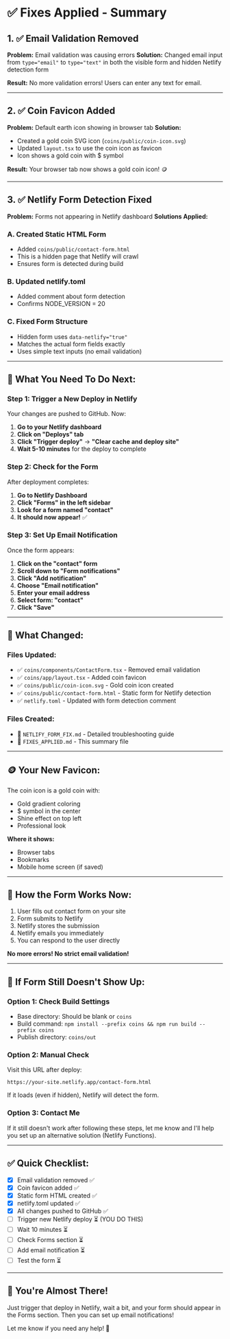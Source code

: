 # ✅ Fixes Applied - Summary

## 1. ✅ Email Validation Removed

**Problem:** Email validation was causing errors
**Solution:** Changed email input from `type="email"` to `type="text"` in both the visible form and hidden Netlify detection form

**Result:** No more validation errors! Users can enter any text for email.

---

## 2. ✅ Coin Favicon Added

**Problem:** Default earth icon showing in browser tab
**Solution:** 
- Created a gold coin SVG icon (`coins/public/coin-icon.svg`)
- Updated `layout.tsx` to use the coin icon as favicon
- Icon shows a gold coin with $ symbol

**Result:** Your browser tab now shows a gold coin icon! 🪙

---

## 3. ✅ Netlify Form Detection Fixed

**Problem:** Forms not appearing in Netlify dashboard
**Solutions Applied:**

### A. Created Static HTML Form
- Added `coins/public/contact-form.html`
- This is a hidden page that Netlify will crawl
- Ensures form is detected during build

### B. Updated netlify.toml
- Added comment about form detection
- Confirms NODE_VERSION = 20

### C. Fixed Form Structure
- Hidden form uses `data-netlify="true"`
- Matches the actual form fields exactly
- Uses simple text inputs (no email validation)

---

## 🚀 What You Need To Do Next:

### Step 1: Trigger a New Deploy in Netlify

Your changes are pushed to GitHub. Now:

1. **Go to your Netlify dashboard**
2. **Click on "Deploys" tab**
3. **Click "Trigger deploy"** → **"Clear cache and deploy site"**
4. **Wait 5-10 minutes** for the deploy to complete

### Step 2: Check for the Form

After deployment completes:

1. **Go to Netlify Dashboard**
2. **Click "Forms" in the left sidebar**
3. **Look for a form named "contact"**
4. **It should now appear!** ✅

### Step 3: Set Up Email Notification

Once the form appears:

1. **Click on the "contact" form**
2. **Scroll down to "Form notifications"**
3. **Click "Add notification"**
4. **Choose "Email notification"**
5. **Enter your email address**
6. **Select form: "contact"**
7. **Click "Save"**

---

## 🎯 What Changed:

### Files Updated:
- ✅ `coins/components/ContactForm.tsx` - Removed email validation
- ✅ `coins/app/layout.tsx` - Added coin favicon
- ✅ `coins/public/coin-icon.svg` - Gold coin icon created
- ✅ `coins/public/contact-form.html` - Static form for Netlify detection
- ✅ `netlify.toml` - Updated with form detection comment

### Files Created:
- 📄 `NETLIFY_FORM_FIX.md` - Detailed troubleshooting guide
- 📄 `FIXES_APPLIED.md` - This summary file

---

## 🪙 Your New Favicon:

The coin icon is a gold coin with:
- Gold gradient coloring
- $ symbol in the center
- Shine effect on top left
- Professional look

**Where it shows:**
- Browser tabs
- Bookmarks
- Mobile home screen (if saved)

---

## 📧 How the Form Works Now:

1. User fills out contact form on your site
2. Form submits to Netlify
3. Netlify stores the submission
4. Netlify emails you immediately
5. You can respond to the user directly

**No more errors! No strict email validation!**

---

## 🐛 If Form Still Doesn't Show Up:

### Option 1: Check Build Settings
- Base directory: Should be blank or `coins`
- Build command: `npm install --prefix coins && npm run build --prefix coins`
- Publish directory: `coins/out`

### Option 2: Manual Check
Visit this URL after deploy:
```
https://your-site.netlify.app/contact-form.html
```

If it loads (even if hidden), Netlify will detect the form.

### Option 3: Contact Me
If it still doesn't work after following these steps, let me know and I'll help you set up an alternative solution (Netlify Functions).

---

## ✅ Quick Checklist:

- [x] Email validation removed ✅
- [x] Coin favicon added ✅
- [x] Static form HTML created ✅
- [x] netlify.toml updated ✅
- [x] All changes pushed to GitHub ✅
- [ ] Trigger new Netlify deploy ⏳ (YOU DO THIS)
- [ ] Wait 10 minutes ⏳
- [ ] Check Forms section ⏳
- [ ] Add email notification ⏳
- [ ] Test the form ⏳

---

## 🎉 You're Almost There!

Just trigger that deploy in Netlify, wait a bit, and your form should appear in the Forms section. Then you can set up email notifications!

Let me know if you need any help! 🚀

